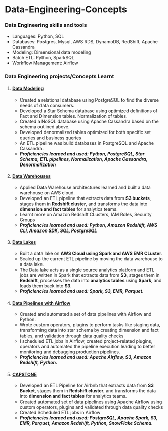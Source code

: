 # Data-Engineering-Concepts

### Data Engineering skills and tools
* Languages: Python, SQL
*  Databases: Postgres, Mysql, AWS RDS, DynamoDB, RedShift, Apache Cassandra
* Modeling: Dimensional data modeling
* Batch ETL: Python, SparkSQL
* Workflow Management: Airflow

### Data Engineering projects/Concepts Learnt
1. #### [Data Modeling](https://github.com/srujanreddyj/data-engineering-concepts/tree/master/Postgres-cassandra)
   * Created a relational database using PostgreSQL to find the diverse needs of data consumers.
   * Developed a Star Schema database using optimized definitions of Fact and Dimension tables. Normalization of tables.
   * Created a NoSQL database using Apache Cassandra based on the schema outlined above. 
   * Developed denormalized tables optimized for both specific set queries and business queries
   * An ETL pipeline was build databases in PostgreSQL and Apache Cassandra.
   * ***Proficiencies learned and used: Python, PostgreSQL, Star Schema, ETL pipelines, Normalization, Apache Cassandra, Denormalization***
2. #### [Data Warehouses](https://github.com/srujanreddyj/data-engineering-concepts/tree/master/datawarehouse)
   * Applied Data Warehouse architectures learned and built a data warehouse on AWS cloud. 
   * Developed an ETL pipeline that extracts data from **S3 buckets**, stages them in **Redshift cluster**, and transforms the data into **dimension and fact tables** for analytics teams.
   * Learnt more on Amazon Redshift CLusters, IAM Roles, Security Groups
   * ***Proficiencies learned and used: Python, Amazon Redshift, AWS CLI, Amazon SDK, SQL, PostgreSQL***
3. #### [Data Lakes](https://github.com/srujanreddyj/data-engineering-concepts/tree/master/Datalake)
   * Built a data lake on **AWS Cloud using Spark and AWS EMR CLuster**. 
   * Scaled up the current ETL pipeline by moving the data warehouse to a data lake.
   * The Data lake acts as a single source analytics platform and ETL jobs are written in Spark that extracts data from **S3**, stages them in **Redshift**, processes the data into **analytics tables** using **Spark**, and loads them back into **S3**.
   * ***Proficiencies learned and used: Spark, S3, EMR, Parquet.***
4. #### [Data Pipelines with Airflow](https://github.com/srujanreddyj/data-engineering-concepts/tree/master/airflow)
   * Created and automated a set of data pipelines with Airflow and Python.
   * Wrote custom operators, plugins to perform tasks like staging data, transforming data into star schema by creating dimension and fact tables, and validation through data quality checks
   * I scheduled ETL jobs in Airflow, created project-related plugins, operators and automated the pipeline execution leading to better monitoring and debugging production pipelines. 
   * ***Proficiencies learned and used: Apache Airflow, S3, Amazon Redshift, Python.***
5. #### [CAPSTONE](https://github.com/srujanreddyj/Data-Engineering-concepts/blob/master/airbnb_capstone/README.md)
    * Developed an ETL Pipeline for Airbnb that extracts data from **S3 Bucket**, stages them in **Redshift cluster**, and transforms the data into **dimension and fact tables** for analytics teams.
    * Created automated set of data pipelines using Apache Airflow using custom operators, plugins and validated through data quality checks
    * Created Scheduled ETL jobs in Airflow
    * ***Proficiencies learned and used: PostgreSQL, Apache Spark, S3, EMR, Parquet, Amazon Redshift, Python, SnowFlake Schema.***


